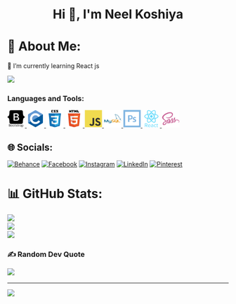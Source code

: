 <h1 align="center">Hi 👋, I'm Neel Koshiya</h1>

# 💫 About Me:
🌱 I’m currently learning React js

<img margin="0px auto" text-align='right' src="https://media.tenor.com/NOYF3f82b_gAAAAC/programmer.gif">

<h3 align="left">Languages and Tools:</h3>
<p align="left"> <a href="https://getbootstrap.com" target="_blank" rel="noreferrer"> <img src="https://raw.githubusercontent.com/devicons/devicon/master/icons/bootstrap/bootstrap-plain-wordmark.svg" alt="bootstrap" width="40" height="40"/> </a> <a href="https://www.cprogramming.com/" target="_blank" rel="noreferrer"> <img src="https://raw.githubusercontent.com/devicons/devicon/master/icons/c/c-original.svg" alt="c" width="40" height="40"/> </a> <a href="https://www.w3schools.com/css/" target="_blank" rel="noreferrer"> <img src="https://raw.githubusercontent.com/devicons/devicon/master/icons/css3/css3-original-wordmark.svg" alt="css3" width="40" height="40"/> </a> <a href="https://www.w3.org/html/" target="_blank" rel="noreferrer"> <img src="https://raw.githubusercontent.com/devicons/devicon/master/icons/html5/html5-original-wordmark.svg" alt="html5" width="40" height="40"/> </a> <a href="https://developer.mozilla.org/en-US/docs/Web/JavaScript" target="_blank" rel="noreferrer"> <img src="https://raw.githubusercontent.com/devicons/devicon/master/icons/javascript/javascript-original.svg" alt="javascript" width="40" height="40"/> </a> <a href="https://www.mysql.com/" target="_blank" rel="noreferrer"> <img src="https://raw.githubusercontent.com/devicons/devicon/master/icons/mysql/mysql-original-wordmark.svg" alt="mysql" width="40" height="40"/> </a> <a href="https://www.photoshop.com/en" target="_blank" rel="noreferrer"> <img src="https://raw.githubusercontent.com/devicons/devicon/master/icons/photoshop/photoshop-line.svg" alt="photoshop" width="40" height="40"/> </a> <a href="https://reactjs.org/" target="_blank" rel="noreferrer"> <img src="https://raw.githubusercontent.com/devicons/devicon/master/icons/react/react-original-wordmark.svg" alt="react" width="40" height="40"/> </a> <a href="https://sass-lang.com" target="_blank" rel="noreferrer"> <img src="https://raw.githubusercontent.com/devicons/devicon/master/icons/sass/sass-original.svg" alt="sass" width="40" height="40"/> </a> </p>

## 🌐 Socials:
[![Behance](https://img.shields.io/badge/Behance-1769ff?logo=behance&logoColor=white)](https://behance.net/NeelKoshiya)
[![Facebook](https://img.shields.io/badge/Facebook-%231877F2.svg?logo=Facebook&logoColor=white)](https://facebook.com/NeelKoshiya) 
[![Instagram](https://img.shields.io/badge/Instagram-%23E4405F.svg?logo=Instagram&logoColor=white)](https://instagram.com/_neel_2810_) 
[![LinkedIn](https://img.shields.io/badge/LinkedIn-%230077B5.svg?logo=linkedin&logoColor=white)](https://linkedin.com/in/NeelKoshiya) 
[![Pinterest](https://img.shields.io/badge/Pinterest-%23E60023.svg?logo=Pinterest&logoColor=white)](https://pinterest.com/NeelKoshiya) 
# 📊 GitHub Stats:
![](https://github-readme-stats.vercel.app/api?username=Neel028&theme=dark&hide_border=false&include_all_commits=false&count_private=false)<br/>
![](https://github-readme-streak-stats.herokuapp.com/?user=Neel028&theme=dark&hide_border=false)<br/>
![](https://github-readme-stats.vercel.app/api/top-langs/?username=Neel028&theme=dark&hide_border=false&include_all_commits=false&count_private=false&layout=compact)

### ✍️ Random Dev Quote
![](https://quotes-github-readme.vercel.app/api?type=horizontal&theme=radical)

---
[![](https://visitcount.itsvg.in/api?id=Neel028&icon=0&color=0)](https://visitcount.itsvg.in)

<!-- Proudly created with GPRM ( https://gprm.itsvg.in ) -->
